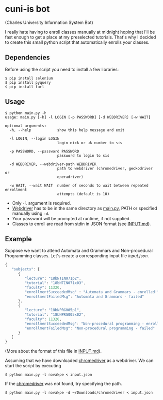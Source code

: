# cuni-is bot
(Charles University Information System Bot)

I really hate having to enroll classes manually at midnight hoping that I'll be fast enough to get a place at my preselected tutorials. That's why I decided to create this small python script that automatically enrolls your classes.

## Dependencies
Before using the script you need to install a few libraries:
```shell
$ pip install selenium
$ pip install pyquery
$ pip install furl
```

## Usage
```shell
$ python main.py -h
usage: main.py [-h] -l LOGIN [-p PASSWORD] [-d WEBDRIVER] [-w WAIT]

optional arguments:
  -h, --help            show this help message and exit

  -l LOGIN, --login LOGIN
                        login nick or uk number to sis

  -p PASSWORD, --password PASSWORD
                        password to login to sis

  -d WEBDRIVER, --webdriver-path WEBDRIVER
                        path to webdriver (chromedriver, geckodriver or
                        operadriver)

  -w WAIT, --wait WAIT  number of seconds to wait between repeated enrollment
                        attempts (default is 10)
```
* Only `-l` argument is required.
* [Webdriver](https://www.seleniumhq.org/download/) has to be in the same directory as [main.py](src/main.py), PATH or specified manually using `-d`.
* Your password will be prompted at runtime, if not supplied.
* Classes to enroll are read from stdin in JSON format (see [INPUT.md](INPUT.md)).

## Example
Suppose we want to attend Automata and Grammars and Non-procedural Programming classes. Let's create a corresponding input file *input.json*.
```javascript
{
   "subjects": [
      {
         "lecture": "18bNTIN071p2",
         "tutorial": "18bNTIN071x03",
         "faculty": 11320,
         "enrollmentSucceededMsg" : "Automata and Grammars - enrolled!",
         "enrollmentFailedMsg": "Automata and Grammars - failed"
      },
      {
         "lecture": "18bNPRG005p1",
         "tutorial": "18bNPRG005x02",
         "faculty": 11320,
         "enrollmentSucceededMsg": "Non-procedural programming - enrolled!",
         "enrollmentFailedMsg": "Non-procedural programming - failed"
      }
   ]
}
```
(More about the format of this file in [INPUT.md](INPUT.md)). 

Assuming that we have downloaded [chromedriver](http://chromedriver.chromium.org/) as a webdriver. We can start the script by executing
```shell
$ python main.py -l novakpe < input.json
```
If the [chromedriver](http://chromedriver.chromium.org/) was not found, try specifying the path.
```shell
$ python main.py -l novakpe -d ~/Downloads/chromedriver < input.json
```

